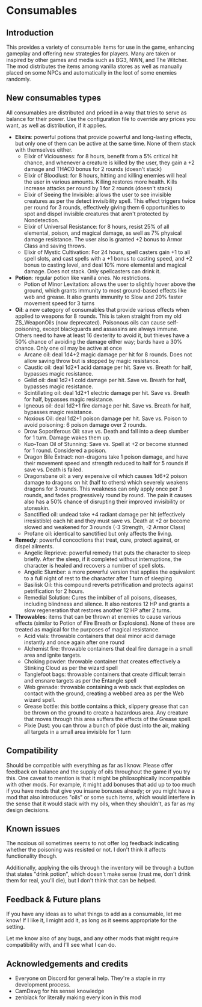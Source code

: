 # Consumables

## Introduction

This provides a variety of consumable items for use in the game, enhancing gameplay and offering new strategies for players. Many are taken or inspired by other games and media such as BG3, NWN, and The Witcher. The mod distributes the items among vanilla stores as well as manually placed on some NPCs and automatically in the loot of some enemies randomly.

## New consumables types

All consumables are distributed and priced in a way that tries to serve as balance for their power. Use the configuration file to override any prices you want, as well as distribution, if it applies.

- **Elixirs**: powerful potions that provide powerful and long-lasting effects, but only one of them can be active at the same time. None of them stack with themselves either.
  - Elixir of Viciousness: for 8 hours, benefit from a 5% critical hit chance, and whenever a creature is killed by the user, they gain a +2 damage and THAC0 bonus for 2 rounds (doesn't stack)
  - Elixir of Bloodlust: for 8 hours, hitting and killing enemies will heal the user in various amounts. Killing restores more health. Kills increase attacks per round by 1 for 2 rounds (doesn't stack)
  - Elixir of Seeing the Invisible: allows the user to see invisible creatures as per the detect invisibility spell. This effect triggers twice per round for 3 rounds, effectively giving them 6 opportunities to spot and dispel invisible creatures that aren't protected by Nondetection.
  - Elixir of Universal Resistance: for 8 hours, resist 25% of all elemental, poison, and magical damage, as well as 7% physical damage resistance. The user also is granted +2 bonus to Armor Class and saving throws.
  - Elixir of Mystic Cultivation: For 24 hours, spell casters gain +1 to all spell slots, and cast spells with a +1 bonus to casting speed, and +2 bonus to casting level, and deal 10% more elemental and magical damage. Does not stack. Only spellcasters can drink it.
- **Potion**: regular potion like vanilla ones. No restrictions.
  - Potion of Minor Levitation: allows the user to slightly hover above the ground, which grants immunity to most ground-based effects like web and grease. It also grants immunity to Slow and 20% faster movement speed for 3 turns
- **Oil**: a new category of consumables that provide various effects when applied to weapons for 8 rounds. This is taken straight from my old ZS_WeaponOils (now deprecated). Poisonous oils can cause self-poisoning, except blackguards and assassins are always immune. Others need to have at least 16 dexterity to avoid it, but thieves have a 50% chance of avoiding the damage either way; bards have a 30% chance. Only one oil may be active at once
  - Arcane oil: deal 1d4+2 magic damage per hit for 8 rounds. Does not allow saving throw but is stopped by magic resistance.
  - Caustic oil: deal 1d2+1 acid damage per hit. Save vs. Breath for half, bypasses magic resistance.
  - Gelid oil: deal 1d2+1 cold damage per hit. Save vs. Breath for half, bypasses magic resistance.
  - Scintillating oil: deal 1d2+1 electric damage per hit. Save vs. Breath for half, bypasses magic resistance.
  - Igneous oil: deal 1d2+1 fire damage per hit. Save vs. Breath for half, bypasses magic resistance.
  - Noxious Oil: deal 1d2+1 poison damage per hit. Save vs. Poison to avoid poisoning: 6 poison damage over 2 rounds.
  - Drow Soporiferous Oil: save vs. Death and fall into a deep slumber for 1 turn. Damage wakes them up.
  - Kuo-Toan Oil of Stunning: Save vs. Spell at +2 or become stunned for 1 round. Considered a poison.
  - Dragon Bile Extract: non-dragons take 1 poison damage, and have their movement speed and strength reduced to half for 5 rounds if save vs. Death is failed.
  - Dragonsbane oil: a very expensive oil which causes 1d6+2 poison damage to dragons on hit (half to others) which severely weakens dragons for 3 rounds. This weakness can only apply once per 3 rounds, and fades progressively round by round. The pain it causes also has a 50% chance of disrupting their improved invisibility or stoneskin.
  - Sanctified oil: undead take +4 radiant damage per hit (effectively irresistible) each hit and they must save vs. Death at +2 or become slowed and weakened for 3 rounds (-3 Strength, -2 Armor Class)
  - Profane oil: identical to sanctified but only affects the living.
- **Remedy**: powerful concoctions that treat, cure, protect against, or dispel ailments.
  - Angelic Reprieve: powerful remedy that puts the character to sleep briefly. After the sleep, if it completed without interruptions, the character is healed and recovers a number of spell slots.
  - Angelic Slumber: a more powerful version that applies the equivalent to a full night of rest to the character after 1 turn of sleeping
  - Basilisk Oil: this compound reverts petrification and protects against petrification for 2 hours.
  - Remedial Solution: Cures the imbiber of all poisons, diseases, including blindness and silence. It also restores 12 HP and grants a slow regeneration that restores another 12 HP after 2 turns.
- **Throwables**: items that can be thrown at enemies to cause various effects (similar to Potion of Fire Breath or Explosions). None of these are treated as magical for the purposes of magical resistance.
  - Acid vials: throwable containers that deal minor acid damage instantly and once again after one round
  - Alchemist fire: throwable containers that deal fire damage in a small area and ignite targets.
  - Choking powder: throwable container that creates effectively a Stinking Cloud as per the wizard spell
  - Tanglefoot bags: throwable containers that create difficult terrain and ensnare targets as per the Entangle spell
  - Web grenade: throwable containing a web sack that explodes on contact with the ground, creating a webbed area as per the Web wizard spell.
  - Grease bottle: this bottle contains a thick, slippery grease that can be thrown on the ground to create a hazardous area. Any creature that moves through this area suffers the effects of the Grease spell.
  - Pixie Dust: you can throw a bunch of pixie dust into the air, making all targets in a small area invisible for 1 turn

## Compatibility

Should be compatible with everything as far as I know. Please offer feedback on balance and the supply of oils throughout the game if you try this. One caveat to mention is that it might be philosophically incompatible with other mods. For example, it might add bonuses that add up to too much if you have mods that give you insane bonuses already; or you might have a mod that also introduces "oils" or some such items, which would interfere in the sense that it would stack with my oils, when they shouldn't, as far as my design decisions.

## Known issues

The noxious oil sometimes seems to not offer log feedback indicating whether the poisoning was resisted or not. I don't think it affects functionality though.

Additionally, applying the oils through the inventory will be through a button that states "drink potion", which doesn't make sense (trust me, don't drink them for real, you'll die), but I don't think that can be helped.

## Feedback & Future plans

If you have any ideas as to what things to add as a consumable, let me know! If I like it, I might add it, as long as it seems appropriate for the setting.

Let me know also of any bugs, and any other mods that might require compatibility with, and I'll see what I can do.

## Acknowledgements and credits

- Everyone on Discord for general help. They're a staple in my development process.
- CamDawg for his sensei knowledge
- zenblack for literally making every icon in this mod
